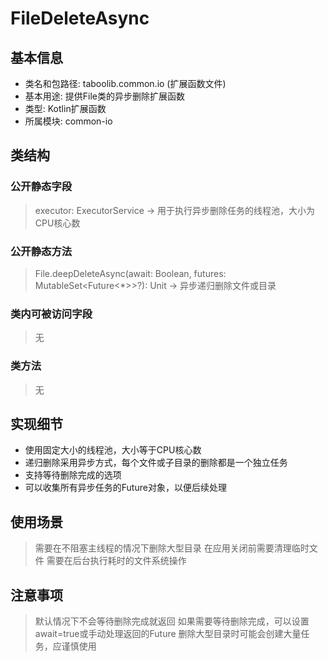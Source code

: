# FileDeleteAsync

## 基本信息
- 类名和包路径: taboolib.common.io (扩展函数文件)
- 基本用途: 提供File类的异步删除扩展函数
- 类型: Kotlin扩展函数
- 所属模块: common-io

## 类结构
### 公开静态字段
> executor: ExecutorService -> 用于执行异步删除任务的线程池，大小为CPU核心数

### 公开静态方法
> File.deepDeleteAsync(await: Boolean, futures: MutableSet<Future<*>>?): Unit -> 异步递归删除文件或目录

### 类内可被访问字段
> 无

### 类方法
> 无

## 实现细节
- 使用固定大小的线程池，大小等于CPU核心数
- 递归删除采用异步方式，每个文件或子目录的删除都是一个独立任务
- 支持等待删除完成的选项
- 可以收集所有异步任务的Future对象，以便后续处理

## 使用场景
> 需要在不阻塞主线程的情况下删除大型目录
> 在应用关闭前需要清理临时文件
> 需要在后台执行耗时的文件系统操作

## 注意事项
> 默认情况下不会等待删除完成就返回
> 如果需要等待删除完成，可以设置await=true或手动处理返回的Future
> 删除大型目录时可能会创建大量任务，应谨慎使用